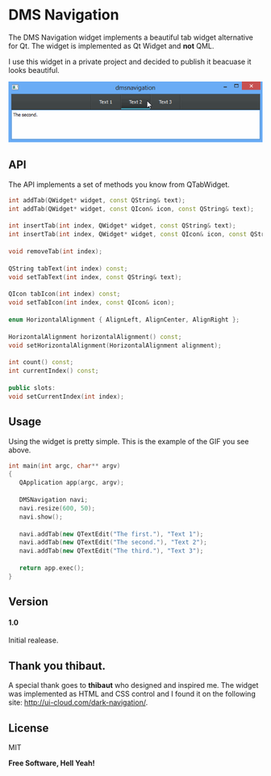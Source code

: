DMS Navigation
=========

The DMS Navigation widget implements a beautiful tab widget alternative for Qt.
The widget is implemented as Qt Widget and **not** QML.

I use this widget in a private project and decided to publish it beacuase it looks beautiful.

![center](resources/DMSNavigation.gif)

API
----
The API implements a set of methods you know from QTabWidget.

```cpp
int addTab(QWidget* widget, const QString& text);
int addTab(QWidget* widget, const QIcon& icon, const QString& text);

int insertTab(int index, QWidget* widget, const QString& text);
int insertTab(int index, QWidget* widget, const QIcon& icon, const QString& text);

void removeTab(int index);

QString tabText(int index) const;
void setTabText(int index, const QString& text);

QIcon tabIcon(int index) const;
void setTabIcon(int index, const QIcon& icon);

enum HorizontalAlignment { AlignLeft, AlignCenter, AlignRight };

HorizontalAlignment horizontalAlignment() const;
void setHorizontalAlignment(HorizontalAlignment alignment);

int count() const;
int currentIndex() const;

public slots:
void setCurrentIndex(int index);
```

Usage
----
Using the widget is pretty simple. This is the example of the GIF you see above.

```cpp
int main(int argc, char** argv)
{
   QApplication app(argc, argv);

   DMSNavigation navi;
   navi.resize(600, 50);
   navi.show();

   navi.addTab(new QTextEdit("The first."), "Text 1");
   navi.addTab(new QTextEdit("The second."), "Text 2");
   navi.addTab(new QTextEdit("The third."), "Text 3");

   return app.exec();
}
```

Version
----

#### 1.0
Initial realease.


Thank you thibaut.
-----------
A special thank goes to **thibaut** who designed and inspired me. The widget was implemented as HTML and CSS control and I found it on the following site: http://ui-cloud.com/dark-navigation/.

License
----
MIT

**Free Software, Hell Yeah!**